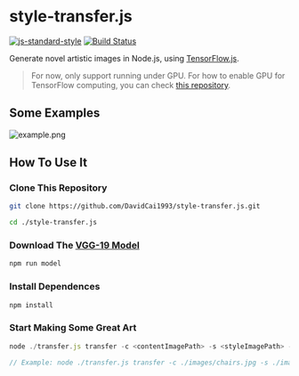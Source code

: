 # style-transfer.js
[![js-standard-style](https://img.shields.io/badge/code%20style-standard-brightgreen.svg)](http://standardjs.com/)
[![Build Status](https://travis-ci.org/DavidCai1993/style-transfer.js.svg?branch=master)](https://travis-ci.org/DavidCai1993/style-transfer.js)

Generate novel artistic images in Node.js, using [TensorFlow.js](https://js.tensorflow.org/).

> For now, only support running under GPU. For how to enable GPU for TensorFlow computing, you can check [this repository](https://github.com/williamFalcon/tensorflow-gpu-install-ubuntu-16.04).

## Some Examples

![example.png](http://dn-cnode.qbox.me/FuGdXW7RE0zc4K_vR5OKflSsrejp)

## How To Use It

### Clone This Repository

```sh
git clone https://github.com/DavidCai1993/style-transfer.js.git

cd ./style-transfer.js
```

### Download The [VGG-19 Model](https://github.com/DavidCai1993/vgg19-tensorflowjs-model)

```sh
npm run model
```

### Install Dependences

```sh
npm install
```

### Start Making Some Great Art

```js
node ./transfer.js transfer -c <contentImagePath> -s <styleImagePath> -o <outputImagePath>

// Example: node ./transfer.js transfer -c ./images/chairs.jpg -s ./images/monet_800600.jpg -o output.jpg
```
